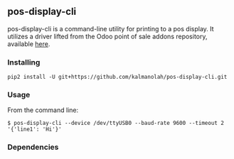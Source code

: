 ## pos-display-cli

pos-display-cli is a command-line utility for printing to a pos display.
It utilizes a driver lifted from the Odoo point of sale addons repository,
available [here](https://github.com/OCA/pos/blob/8.0/hw_customer_display/controllers/main.py).

### Installing

```
pip2 install -U git+https://github.com/kalmanolah/pos-display-cli.git
```

### Usage

From the command line:

```
$ pos-display-cli --device /dev/ttyUSB0 --baud-rate 9600 --timeout 2 '{'line1': 'Hi'}'
```

### Dependencies
